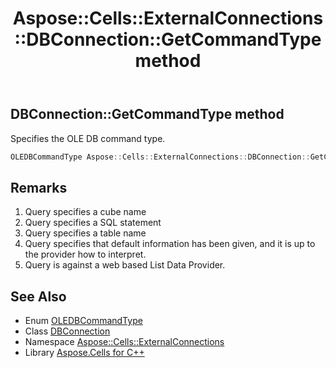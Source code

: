 ﻿---
title: Aspose::Cells::ExternalConnections::DBConnection::GetCommandType method
linktitle: GetCommandType
second_title: Aspose.Cells for C++ API Reference
description: 'Aspose::Cells::ExternalConnections::DBConnection::GetCommandType method. Specifies the OLE DB command type in C++.'
type: docs
weight: 900
url: /cpp/aspose.cells.externalconnections/dbconnection/getcommandtype/
---
## DBConnection::GetCommandType method


Specifies the OLE DB command type.

```cpp
OLEDBCommandType Aspose::Cells::ExternalConnections::DBConnection::GetCommandType()
```

## Remarks


1. Query specifies a cube name
1. Query specifies a SQL statement
1. Query specifies a table name
1. Query specifies that default information has been given, and it is up to the provider how to interpret.
1. Query is against a web based List Data Provider.


## See Also

* Enum [OLEDBCommandType](../../oledbcommandtype/)
* Class [DBConnection](../)
* Namespace [Aspose::Cells::ExternalConnections](../../)
* Library [Aspose.Cells for C++](../../../)
